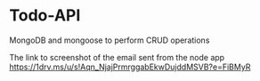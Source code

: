 # Todo-API
MongoDB and mongoose to perform CRUD operations

The link to screenshot of the email sent from the node app
https://1drv.ms/u/s!Aqn_NjajPrmrggabEkwDujddMSVB?e=FiBMyR
